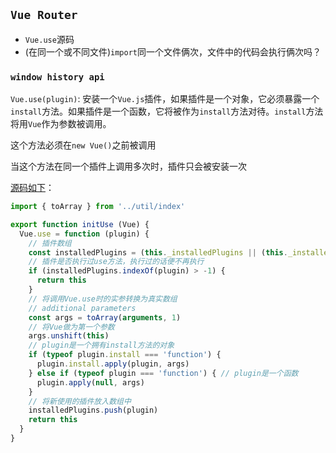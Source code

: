## `Vue Router`
* `Vue.use`源码
* (在同一个或不同文件)`import`同一个文件俩次，文件中的代码会执行俩次吗？
### `window history api`
`Vue.use(plugin)`: 安装一个`Vue.js`插件，如果插件是一个对象，它必须暴露一个`install`方法。如果插件是一个函数，它将被作为`install`方法对待。`install`方法将用`Vue`作为参数被调用。

这个方法必须在`new Vue()`之前被调用

当这个方法在同一个插件上调用多次时，插件只会被安装一次

[源码如下](https://github.com/vuejs/vue/blob/dev/src/core/global-api/use.js)：
```javascript
import { toArray } from '../util/index'

export function initUse (Vue) {
  Vue.use = function (plugin) {
    // 插件数组
    const installedPlugins = (this._installedPlugins || (this._installedPlugins = []))
    // 插件是否执行过use方法，执行过的话便不再执行
    if (installedPlugins.indexOf(plugin) > -1) {
      return this
    }
    // 将调用Vue.use时的实参转换为真实数组
    // additional parameters
    const args = toArray(arguments, 1)
    // 将Vue做为第一个参数
    args.unshift(this)
    // plugin是一个拥有install方法的对象
    if (typeof plugin.install === 'function') {
      plugin.install.apply(plugin, args)
    } else if (typeof plugin === 'function') { // plugin是一个函数
      plugin.apply(null, args)
    }
    // 将新使用的插件放入数组中
    installedPlugins.push(plugin)
    return this
  }
}
```

